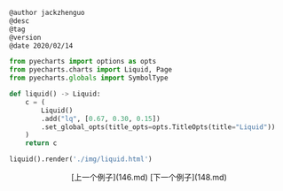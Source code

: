 
```markdown
@author jackzhenguo
@desc
@tag
@version 
@date 2020/02/14
```

```python
from pyecharts import options as opts
from pyecharts.charts import Liquid, Page
from pyecharts.globals import SymbolType

def liquid() -> Liquid:
    c = (
        Liquid()
        .add("lq", [0.67, 0.30, 0.15])
        .set_global_opts(title_opts=opts.TitleOpts(title="Liquid"))
    )
    return c

liquid().render('./img/liquid.html')
```    

<center>[上一个例子](146.md)    [下一个例子](148.md)</center>